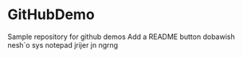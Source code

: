 # GitHubDemo
Sample repository for github demos
Add a README button
dobawish nesh`o sys notepad
jrijer
jn
ngrng